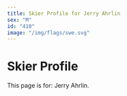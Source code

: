 ```yaml
---
title: Skier Profile for Jerry Ahrlin
sex: "M"
id: "410"
image: "/img/flags/swe.svg" 
---
```


# Skier Profile

This page is for: Jerry Ahrlin.
    